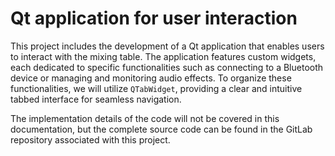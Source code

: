 # Qt application for user interaction

This project includes the development of a Qt application that enables users to interact with the mixing table. The application features custom widgets, each dedicated to specific functionalities such as connecting to a Bluetooth device or managing and monitoring audio effects. To organize these functionalities, we will utilize `QTabWidget`, providing a clear and intuitive tabbed interface for seamless navigation. 

The implementation details of the code will not be covered in this documentation, but the complete source code can be found in the GitLab repository associated with this project.